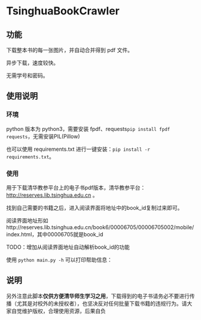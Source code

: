 # TsinghuaBookCrawler

## 功能

下载整本书的每一张图片，并自动合并得到 pdf 文件。

异步下载，速度较快。

无需学号和密码。

## 使用说明

### 环境

python 版本为 python3，需要安装 fpdf、requests``pip install fpdf requests``，无需安装PIL(Pillow)

也可以使用 requirements.txt 进行一键安装：``pip install -r requirements.txt``。

### 使用

用于下载清华教参平台上的电子书pdf版本，清华教参平台：http://reserves.lib.tsinghua.edu.cn 。

找到自己需要的书籍之后，进入阅读界面将地址中的book_id复制过来即可。

阅读界面地址形如http://reserves.lib.tsinghua.edu.cn/book6/00006705/00006705002/mobile/index.html，其中00006705就是book_id

TODO：增加从阅读界面地址自动解析book_id的功能

使用 ``python main.py -h`` 可以打印帮助信息：

## 说明

另外注意此脚本**仅供方便清华师生学习之用**，下载得到的电子书请务必不要进行传播（尤其是对校外的未授权者），也坚决反对任何批量下载书籍的违规行为。请大家自觉维护版权，合理使用资源，后果自负